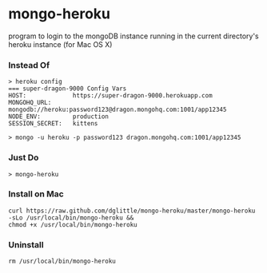 mongo-heroku
============

program to login to the mongoDB instance running in the current directory's heroku instance (for Mac OS X)

### Instead Of

```
> heroku config
=== super-dragon-9000 Config Vars
HOST:             https://super-dragon-9000.herokuapp.com
MONGOHQ_URL:      mongodb://heroku:password123@dragon.mongohq.com:1001/app12345
NODE_ENV:         production
SESSION_SECRET:   kittens

> mongo -u heroku -p password123 dragon.mongohq.com:1001/app12345
```

### Just Do

```
> mongo-heroku
```

### Install on Mac

```
curl https://raw.github.com/dglittle/mongo-heroku/master/mongo-heroku -sLo /usr/local/bin/mongo-heroku &&
chmod +x /usr/local/bin/mongo-heroku
```

### Uninstall

```
rm /usr/local/bin/mongo-heroku
```
